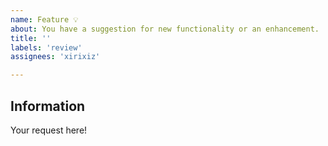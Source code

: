 ```yaml
---
name: Feature 💡
about: You have a suggestion for new functionality or an enhancement.
title: ''
labels: 'review'
assignees: 'xirixiz'

---
```


<!-- Before you open a new feature request, search through the existing and/or closed issues to see if others have had the same suggestions.

Feature requests are welcome, but keep in mind:

- The main focus is to run DSMR Reader in Docker. 
- Requests related to DSMR itself cannot be processed here.

-->

## Information

Your request here!
